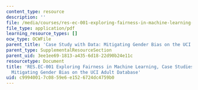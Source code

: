 ```yaml
---
content_type: resource
description: ''
file: /media/courses/res-ec-001-exploring-fairness-in-machine-learning-for-international-development-spring-2020/c99940017c0859e6e1526724dc4759b0_MITRES_EC001S19_video7.pdf
file_type: application/pdf
learning_resource_types: []
ocw_type: OCWFile
parent_title: 'Case Study with Data: Mitigating Gender Bias on the UCI Adult Database'
parent_type: SupplementalResourceSection
parent_uid: 3ee1ee69-1813-a435-6d18-22d90b24e11c
resourcetype: Document
title: 'RES.EC-001 Exploring Fairness in Machine Learning, Case Studies with Data:
  Mitigating Gender Bias on the UCI Adult Database'
uid: c9994001-7c08-59e6-e152-6724dc4759b0
---
```

